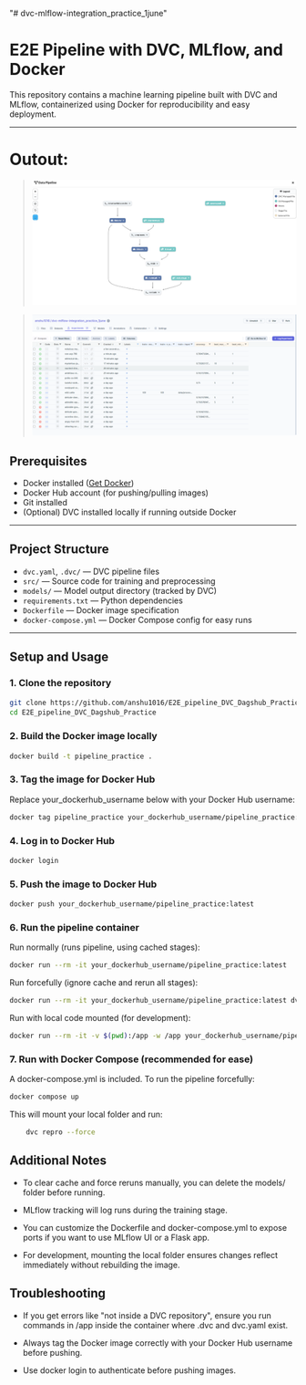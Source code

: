 "# dvc-mlflow-integration_practice_1june" 

# E2E Pipeline with DVC, MLflow, and Docker

This repository contains a machine learning pipeline built with DVC and MLflow, containerized using Docker for reproducibility and easy deployment.

---

# Outout:

> ![alt text](image-2.png)

> ![alt text](image-1.png)

## Prerequisites

- Docker installed ([Get Docker](https://docs.docker.com/get-docker/))
- Docker Hub account (for pushing/pulling images)
- Git installed
- (Optional) DVC installed locally if running outside Docker

---

## Project Structure

- `dvc.yaml`, `.dvc/` — DVC pipeline files  
- `src/` — Source code for training and preprocessing  
- `models/` — Model output directory (tracked by DVC)  
- `requirements.txt` — Python dependencies  
- `Dockerfile` — Docker image specification  
- `docker-compose.yml` — Docker Compose config for easy runs  

---

## Setup and Usage

### 1. Clone the repository

```bash
git clone https://github.com/anshu1016/E2E_pipeline_DVC_Dagshub_Practice.git
cd E2E_pipeline_DVC_Dagshub_Practice
```
### 2. Build the Docker image locally
```bash
docker build -t pipeline_practice .

```
### 3. Tag the image for Docker Hub
Replace your_dockerhub_username below with your Docker Hub username:

```bash
docker tag pipeline_practice your_dockerhub_username/pipeline_practice:latest

```
### 4. Log in to Docker Hub
```bash
docker login

```
### 5. Push the image to Docker Hub
```bash
docker push your_dockerhub_username/pipeline_practice:latest

```
### 6. Run the pipeline container
Run normally (runs pipeline, using cached stages):

```bash
docker run --rm -it your_dockerhub_username/pipeline_practice:latest

```
Run forcefully (ignore cache and rerun all stages):

```bash
docker run --rm -it your_dockerhub_username/pipeline_practice:latest dvc repro --force

```

Run with local code mounted (for development):

```bash
docker run --rm -it -v $(pwd):/app -w /app your_dockerhub_username/pipeline_practice:latest dvc repro --force

```
### 7. Run with Docker Compose (recommended for ease)
A docker-compose.yml is included. To run the pipeline forcefully:

```bash
docker compose up

```
This will mount your local folder and run:

```bash
    dvc repro --force
```
## Additional Notes
- To clear cache and force reruns manually, you can delete the models/ folder before running.

- MLflow tracking will log runs during the training stage.

- You can customize the Dockerfile and docker-compose.yml to expose ports if you want to use MLflow UI or a Flask app.

- For development, mounting the local folder ensures changes reflect immediately without rebuilding the image.


## Troubleshooting
- If you get errors like "not inside a DVC repository", ensure you run commands in /app inside the container where .dvc and dvc.yaml exist.

- Always tag the Docker image correctly with your Docker Hub username before pushing.

- Use docker login to authenticate before pushing images.

